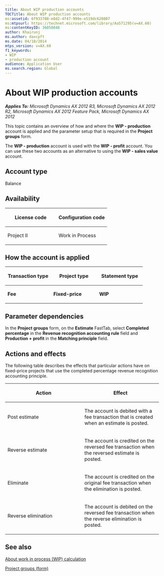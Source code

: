 ```yaml
---
title: About WIP production accounts
TOCTitle: About WIP production accounts
ms:assetid: 6f933708-e8d2-4f47-999e-e519dc620807
ms:mtpsurl: https://technet.microsoft.com/library/Aa571295(v=AX.60)
ms:contentKeyID: 36058048
author: Khairunj
ms.author: daxcpft
ms.date: 04/18/2014
mtps_version: v=AX.60
f1_keywords:
- WIP
- production account
audience: Application User
ms.search.region: Global
---
```


# About WIP production accounts 


_**Applies To:** Microsoft Dynamics AX 2012 R3, Microsoft Dynamics AX 2012 R2, Microsoft Dynamics AX 2012 Feature Pack, Microsoft Dynamics AX 2012_

This topic contains an overview of how and where the **WIP - production** account is applied and the parameter setup that is required in the **Project groups** form.

The **WIP - production** account is used with the **WIP - profit** account. You can use these two accounts as an alternative to using the **WIP - sales value** account.

## Account type

Balance

## Availability

<table>
<colgroup>
<col style="width: 50%" />
<col style="width: 50%" />
</colgroup>
<thead>
<tr class="header">
<th><p>License code</p></th>
<th><p>Configuration code</p></th>
</tr>
</thead>
<tbody>
<tr class="odd">
<td><p>Project II</p></td>
<td><p>Work in Process</p></td>
</tr>
</tbody>
</table>


## How the account is applied

<table>
<colgroup>
<col style="width: 33%" />
<col style="width: 33%" />
<col style="width: 33%" />
</colgroup>
<thead>
<tr class="header">
<th><p>Transaction type</p></th>
<th><p>Project type</p></th>
<th><p>Statement type</p></th>
</tr>
</thead>
<tbody>
<tr class="odd">
<td><p><strong>Fee</strong></p></td>
<td><p><strong>Fixed-price</strong></p></td>
<td><p><strong>WIP</strong></p></td>
</tr>
</tbody>
</table>


## Parameter dependencies

In the **Project groups** form, on the **Estimate** FastTab, select **Completed percentage** in the **Revenue recognition accounting rule** field and **Production + profit** in the **Matching principle** field.

## Actions and effects

The following table describes the effects that particular actions have on fixed-price projects that use the completed percentage revenue recognition accounting principle.

<table>
<colgroup>
<col style="width: 50%" />
<col style="width: 50%" />
</colgroup>
<thead>
<tr class="header">
<th><p>Action</p></th>
<th><p>Effect</p></th>
</tr>
</thead>
<tbody>
<tr class="odd">
<td><p>Post estimate</p></td>
<td><p>The account is debited with a fee transaction that is created when an estimate is posted.</p></td>
</tr>
<tr class="even">
<td><p>Reverse estimate</p></td>
<td><p>The account is credited on the reversed fee transaction when the reversed estimate is posted.</p></td>
</tr>
<tr class="odd">
<td><p>Eliminate</p></td>
<td><p>The account is credited on the original fee transaction when the elimination is posted.</p></td>
</tr>
<tr class="even">
<td><p>Reverse elimination</p></td>
<td><p>The account is debited on the reversed fee transaction when the reverse elimination is posted.</p></td>
</tr>
</tbody>
</table>


## See also

[About work in process (WIP) calculation](about-work-in-process-wip-calculation.md)

[Project groups (form)](https://technet.microsoft.com/library/aa590435\(v=ax.60\))

  



